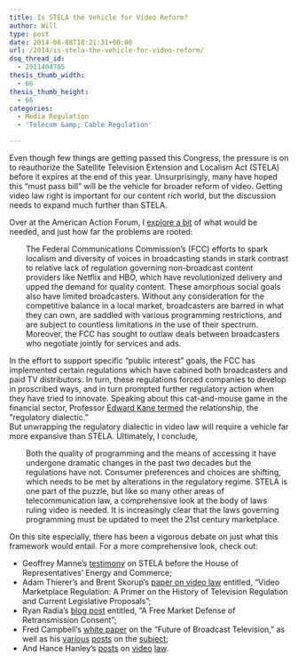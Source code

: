 ```yaml
---
title: Is STELA the Vehicle for Video Reform?
author: Will
type: post
date: 2014-08-08T18:21:31+00:00
url: /2014/is-stela-the-vehicle-for-video-reform/
dsq_thread_id:
  - 2911404785
thesis_thumb_width:
  - 66
thesis_thumb_height:
  - 66
categories:
  - Media Regulation
  - 'Telecom &amp; Cable Regulation'

---
```

Even though few things are getting passed this Congress, the pressure is on to reauthorize the Satellite Television Extension and Localism Act (STELA) before it expires at the end of this year. Unsurprisingly, many have hoped this &#8220;must pass bill&#8221; will be the vehicle for broader reform of video. Getting video law right is important for our content rich world, but the discussion needs to expand much further than STELA.<!--more-->

  
Over at the American Action Forum, I [explore a bit][1] of what would be needed, and just how far the problems are rooted:

<p style="padding-left: 30px">
  The Federal Communications Commission’s (FCC) efforts to spark localism and diversity of voices in broadcasting stands in stark contrast to relative lack of regulation governing non-broadcast content providers like Netflix and HBO, which have revolutionized delivery and upped the demand for quality content. These amorphous social goals also have limited broadcasters. Without any consideration for the competitive balance in a local market, broadcasters are barred in what they can own, are saddled with various programming restrictions, and are subject to countless limitations in the use of their spectrum. Moreover, the FCC has sought to outlaw deals between broadcasters who negotiate jointly for services and ads.
</p>

In the effort to support specific &#8220;public interest&#8221; goals, the FCC has implemented certain regulations which have cabined both broadcasters and paid TV distributors. In turn, these regulations forced companies to develop in proscribed ways, and in turn prompted further regulatory action when they have tried to innovate. Speaking about this cat-and-mouse game in the financial sector, Professor [Edward Kane termed][2] the relationship, the &#8220;regulatory dialectic.&#8221;  
But unwrapping the regulatory dialectic in video law will require a vehicle far more expansive than STELA. Ultimately, I conclude,

<p style="padding-left: 30px">
  Both the quality of programming and the means of accessing it have undergone dramatic changes in the past two decades but the regulations have not. Consumer preferences and choices are shifting, which needs to be met by alterations in the regulatory regime. STELA is one part of the puzzle, but like so many other areas of telecommunication law, a comprehensive look at the body of laws ruling video is needed. It is increasingly clear that the laws governing programming must be updated to meet the 21st century marketplace.
</p>

On this site especially, there has been a vigorous debate on just what this framework would entail. For a more comprehensive look, check out:

  * Geoffrey Manne&#8217;s [testimony][3] on STELA before the House of Representatives&#8217; Energy and Commerce;
  * Adam Thierer&#8217;s and Brent Skorup&#8217;s [paper on video law][4] entitled, &#8220;Video Marketplace Regulation: A Primer on the History of Television Regulation and Current Legislative Proposals&#8221;;
  * Ryan Radia&#8217;s [blog post][5] entitled, &#8220;A Free Market Defense of Retransmission Consent&#8221;;
  * Fred Campbell&#8217;s [white paper][6] on the &#8220;Future of Broadcast Television,&#8221; as well as his [various][7] [posts][8] on the [subject][9];
  * And Hance Hanley&#8217;s [posts][10] on [video][11] [law][12].

 [1]: http://americanactionforum.org/insights/stela-reauthorization-highlights-need-for-video-reform
 [2]: https://www.clevelandfed.org/research/commentary/1996/021596.htm
 [3]: http://democrats.energycommerce.house.gov/sites/default/files/documents/Testimony-Manne-CT-Satellite-TV-Law-2013-6-12.pdf
 [4]: http://mercatus.org/publication/video-marketplace-regulation-primer-history-television-regulation-and-current
 [5]: http://techliberation.com/2012/04/11/a-free-market-defense-of-retransmission-consent/
 [6]: http://cbit.org/blog/2014/06/cbit-white-paper-the-future-of-broadcast-television/
 [7]: http://techliberation.com/2014/05/19/network-non-duplication-and-syndicated-exclusivity-rules-are-fundamental-to-local-television/
 [8]: http://techliberation.com/2013/12/20/understanding-the-false-equivalency-of-the-free-state-foundations-views-on-retransmission-consent-and-the-free-market/
 [9]: http://techliberation.com/2014/05/08/killing-tv-stations-is-the-intended-consequence-of-video-regulation-reform/
 [10]: http://techliberation.com/2014/03/04/repeal-satellite-television-law/
 [11]: http://techliberation.com/2006/12/20/fcc-fixes-video-franchising/
 [12]: http://techliberation.com/2013/12/20/the-overblown-need-for-retrans-reform/